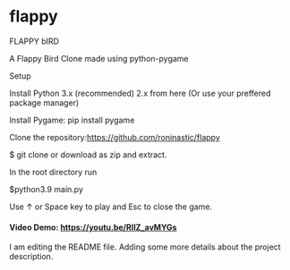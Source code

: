 # flappy

FLAPPY bIRD


A Flappy Bird Clone made using python-pygame

Setup 

Install Python 3.x (recommended) 2.x from here (Or use your preffered package manager)

Install Pygame:
pip install pygame



Clone the repository:https://github.com/roninastic/flappy

$ git clone 
or download as zip and extract.

In the root directory run

$python3.9 main.py

Use ↑ or Space key to play and Esc to close the game.

#### Video Demo: https://youtu.be/RIIZ_avMYGs
I am editing the README file. Adding some more details about the project description.
